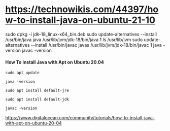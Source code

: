 # https://technowikis.com/44397/how-to-install-java-on-ubuntu-21-10



sudo dpkg -i  jdk-18_linux-x64_bin.deb
sudo update-alternatives --install /usr/bin/java java /usr/lib/jvm/jdk-18/bin/java 1
ls /usr/lib/jvm
sudo update-alternatives --install /usr/bin/javac javas /usr/lib/jvm/jdk-18/bin/javac 1
java -version
javac -version 



#### How To Install Java with Apt on Ubuntu 20.04

```
sudo apt update
```


```
java -version
```

```
sudo apt install default-jre
```

```
sudo apt install default-jdk
```

```
javac -version
```

https://www.digitalocean.com/community/tutorials/how-to-install-java-with-apt-on-ubuntu-20-04


